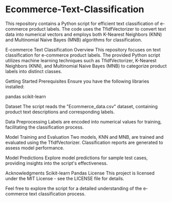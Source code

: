 # Ecommerce-Text-Classification
This repository contains a Python script for efficient text classification of e-commerce product labels. The code uses the TfidfVectorizer to convert text data into numerical vectors and employs both K-Nearest Neighbors (KNN) and Multinomial Naive Bayes (MNB) algorithms for classification.



E-commerce Text Classification
Overview
This repository focuses on text classification for e-commerce product labels. The provided Python script utilizes machine learning techniques such as TfidfVectorizer, K-Nearest Neighbors (KNN), and Multinomial Naive Bayes (MNB) to categorize product labels into distinct classes.

Getting Started
Prerequisites
Ensure you have the following libraries installed:

pandas
scikit-learn

Dataset
The script reads the "Ecommerce_data.csv" dataset, containing product text descriptions and corresponding labels.

Data Preprocessing
Labels are encoded into numerical values for training, facilitating the classification process.

Model Training and Evaluation
Two models, KNN and MNB, are trained and evaluated using the TfidfVectorizer. Classification reports are generated to assess model performance.

Model Predictions
Explore model predictions for sample test cases, providing insights into the script's effectiveness.

Acknowledgments
Scikit-learn
Pandas
License
This project is licensed under the MIT License - see the LICENSE file for details.

Feel free to explore the script for a detailed understanding of the e-commerce text classification process.
